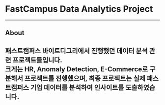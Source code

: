 # FastCampus Data Analytics Project
-------
## About  
패스트캠퍼스 바이트디그리에서 진행했던 데이터 분석 관련 프로젝트들입니다.  
크게는 HR, Anomaly Detection, E-Commerce로 구분해서 프로젝트를 진행했으며, 최종 프로젝트는 실제 패스트캠퍼스 기업 데이터를 분석하여 인사이트를 도출하였습니다.
-------

